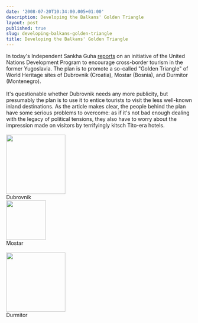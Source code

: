 ```yaml
---
date: '2008-07-20T10:34:00.005+01:00'
description: Developing the Balkans' Golden Triangle
layout: post
published: true
slug: developing-balkans-golden-triangle
title: Developing the Balkans' Golden Triangle
---
```


In today's Independent Sankha Guha <a href="http://www.independent.co.uk/travel/europe/dont-mention-the-war-its-time-to-build-on-the-peace-872171.html">reports</a> on an initiative of the United Nations Development Program to encourage cross-border tourism in the former Yugoslavia. The plan is to promote a so-called "Golden Triangle" of World Heritage sites of Dubrovnik (Croatia), Mostar (Bosnia), and Durmitor (Montenegro). <br /><br />It's questionable whether Dubrovnik needs any more publicity, but presumably the plan is to use it to entice tourists to visit the less well-known inland destinations. As the article makes clear, the people behind the plan have some serious problems to overcome: as if it's not bad enough dealing with the legacy of political tensions, they also have to worry about the impression made on visitors by terrifyingly kitsch Tito-era hotels.<br /><br /><a href="http://www.pbase.com/alangrant/image/38346313"><img alt="" border="0" src="http://www.pbase.com/alangrant/image/38346313/small.jpg" style="cursor: pointer; cursor: hand; width: 160px;" /></a><br />Dubrovnik<br /><a href="http://www.pbase.com/alangrant/image/85621685"><img alt="" border="0" src="http://www.pbase.com/alangrant/image/85621685/small.jpg" style="cursor: pointer; cursor: hand; width: 107px;" /></a><br />Mostar<br /><br /><a href="http://www.pbase.com/alangrant/image/69299659"><img alt="" border="0" src="http://www.pbase.com/alangrant/image/69299659/small.jpg" style="cursor: pointer; cursor: hand; width: 160px;" /></a><br />Durmitor